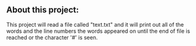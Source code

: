 ## About this project:

This project will read a file called "text.txt" and it will print out all of the words and the line numbers the words appeared on until the end of file is reached or the character '#' is seen.
